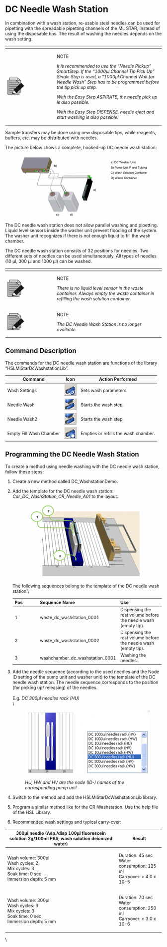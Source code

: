 # DC Needle Wash Station‌

In combination with a wash station, re-usable steel needles can be used for pipetting with the spreadable pipetting channels of the ML STAR, instead of using the disposable tips. The result of washing the needles depends on the wash setting.

<table data-header-hidden><thead><tr><th width="145"></th><th></th></tr></thead><tbody><tr><td><img src="../../.gitbook/assets/image (10) (1) (1) (1) (1) (1).png" alt="" data-size="original"></td><td><p>NOTE</p><p><em>It is recommended to use the “Needle Pickup” SmartStep. If the “1000μl Channel Tip Pick Up” Single Step is used, a “1000μl Channel Wait for Needle Wash” Step has to be programmed before the tip pick up step.</em></p><p><em>With the Easy Step ASPIRATE, the needle pick up is also possible.</em></p><p><em>With the Easy Step DISPENSE, needle eject and start washing is also possible.</em></p></td></tr></tbody></table>



Sample transfers may be done using new disposable tips, while reagents, buffers, etc. may be distributed with needles.

The picture below shows a complete, hooked-up DC needle wash station:

<figure><img src="../../.gitbook/assets/image (73).png" alt=""><figcaption></figcaption></figure>

The DC needle wash station does not allow parallel washing and pipetting. Liquid level sensors inside the washer unit prevent flooding of the system. The washer unit recognizes if there is not enough liquid to fill the wash chamber.

The DC needle wash station consists of 32 positions for needles. Two different sets of needles can be used simultaneously. All types of needles (10 µl, 300 µl and 1000 µl) can be washed.

<table data-header-hidden><thead><tr><th width="145"></th><th></th></tr></thead><tbody><tr><td><img src="../../.gitbook/assets/image (10) (1) (1) (1) (1) (1).png" alt="" data-size="original"></td><td><p>NOTE</p><p><em>There is no liquid level sensor in the waste container. Always empty the waste container in refilling the wash solution container.</em></p></td></tr><tr><td><img src="../../.gitbook/assets/image (10) (1) (1) (1) (1) (1).png" alt="" data-size="original"></td><td><p>NOTE</p><p><em>The DC Needle Wash Station is no longer available.</em></p></td></tr></tbody></table>



## Command Description

The commands for the DC needle wash station are functions of the library “HSLMlStarDcWashstationLib”.

| Command                 | Icon                                                                         | Action Performed                     |
| ----------------------- | ---------------------------------------------------------------------------- | ------------------------------------ |
| Wash Settings           | <img src="../../.gitbook/assets/image (78).png" alt="" data-size="original"> | Sets wash parameters.                |
| Needle Wash             | <img src="../../.gitbook/assets/image (75).png" alt="" data-size="original"> | Starts the wash step.                |
| Needle Wash2            | <img src="../../.gitbook/assets/image (76).png" alt="" data-size="original"> | Starts the wash step.                |
| Empty Fill Wash Chamber | <img src="../../.gitbook/assets/image (77).png" alt="" data-size="original"> | Empties or refills the wash chamber. |



## Programming the DC Needle Wash Station

To create a method using needle washing with the DC needle wash station, follow these steps:

1. Create a new method called DC\_WashstationDemo.
2.  Add the template for the DC needle wash station: _Car\_DC\_WashStation\_CR\_Needle\_A01_ to the layout.

    <figure><img src="../../.gitbook/assets/image (80).png" alt="" width="375"><figcaption></figcaption></figure>

    The following sequences belong to the template of the DC needle wash station:\


    <table><thead><tr><th width="67">Pos</th><th>Sequence Name</th><th>Use</th></tr></thead><tbody><tr><td>1</td><td>waste_dc_washstation_0001</td><td>Dispensing the rest volume before the needle wash (empty tip).</td></tr><tr><td>2</td><td>waste_dc_washstation_0002</td><td>Dispensing the rest volume before the needle wash (empty tip).</td></tr><tr><td>3</td><td>washchamber_dc_washstation_0001</td><td>Washing the needles.</td></tr></tbody></table>


3.  Add the needle sequence (according to the used needles and the Node ID setting of the pump unit and washer unit) to the template of the DC needle wash station. The needle sequence corresponds to the position (for picking up/ releasing) of the needles.\
    \
    E.g. _DC 300μl needles rack (HU)_\
    \


    <figure><img src="../../.gitbook/assets/image (81).png" alt=""><figcaption><p><em>HU, HW and HV are the node (ID-) names of the corresponding pump unit</em> </p></figcaption></figure>



4. Switch to the method and add the HSLMlStarDcWashstationLib library.
5. Program a similar method like for the CR-Washstation. Use the help file of the HSL Library.
6. Recommended wash settings and typical carry-over:



| 300µl needle (Asp./disp 100µl fluorescein solution 2g/100ml PBS; wash solution deionized water)           | Result                                                                          |
| --------------------------------------------------------------------------------------------------------- | ------------------------------------------------------------------------------- |
| <p>Wash volume: 300µl<br>Wash cycles: 2<br>Mix cycles: 3<br>Soak time: 0 sec<br>Immersion depth: 5 mm</p> | <p>Duration: 45 sec<br>Water consumption: 125 ml<br>Carryover: > 4.0 x 10-5</p> |
| <p>Wash volume: 300µl<br>Wash cycles: 3<br>Mix cycles: 3<br>Soak time: 0 sec<br>Immersion depth: 5 mm</p> | <p>Duration: 70 sec<br>Water consumption: 250 ml<br>Carryover: > 3.0 x 10-6</p> |

\
